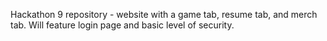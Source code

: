 Hackathon 9 repository - website with a game tab, resume tab, and merch tab. Will feature login page and basic level of security. 
